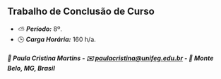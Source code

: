 ## Trabalho de Conclusão de Curso

* :partly_sunny: ***Período:*** 8º.
* :clock3: ***Carga Horária:*** 160 h/a.

##### :busts_in_silhouette: Paula Cristina Martins - :envelope: paulacristina@unifeg.edu.br - :house_with_garden: Monte Belo, MG, Brasil
